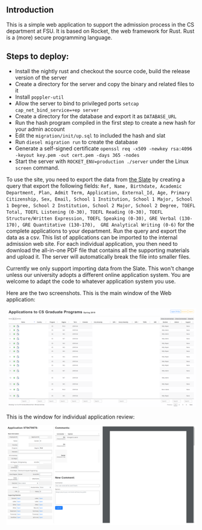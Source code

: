 ## Introduction

This is a simple web application to support the admission process in the CS department at FSU. It is based on Rocket, the web framework for Rust. Rust is a (more) secure programming language.  

## Steps to deploy:
- Install the nightly rust and checkout the source code, build the release version of the server
- Create a directory for the server and copy the binary and related files to it
- Install `poppler-util`
- Allow the server to bind to privileged ports `setcap cap_net_bind_service=+ep server`
- Create a directory for the database and export it as `DATABASE_URL`
- Run the hash program compiled in the first step to create a new hash for your admin account
- Edit the `migration/init/up.sql` to included the hash and slat
- Run `diesel migration run` to create the database
- Generate a self-signed certificate `openssl req -x509 -newkey rsa:4096 -keyout key.pem -out cert.pem -days 365 -nodes`
- Start the server with `ROCKET_ENV=production ./server` under the Linux `screen` command. 

To use the site, you need to export the data from [the Slate](https://technolutions.com/) by creating a query that export the following fields: `Ref, Name, Birthdate, Academic Department, Plan, Admit Term, Application, External_Id, Age, Primary Citizenship, Sex, Email, School 1 Institution, School 1 Major, School 1 Degree, School 2 Institution, School 2 Major, School 2 Degree, TOEFL Total, TOEFL Listening (0-30), TOEFL Reading (0-30), TOEFL Structure/Written Expression, TOEFL Speaking (0-30), GRE Verbal (130-170), GRE Quantitative (130-170), 
GRE Analytical Writing (0-6)` for the complete applications to your department. Run the query and export the data as a csv. This list of applications can be imported to the internal admission web site. For each individual application, you then need to download the all-in-one PDF file that contains all the supporting materials and upload it. The server will automatically break the file into smaller files. 

Currently we only support importing data from the Slate. This won't change unless our university adopts a different online application system. You are welcome to adapt the code to whatever application system you use. 

Here are the two screenshots. This is the main window of the Web application:

![main window](https://raw.githubusercontent.com/syssecfsu/Admission/master/screenshots/main.png)

This is the window for individual application review:

![review window](https://raw.githubusercontent.com/syssecfsu/Admission/master/screenshots/review.png)
